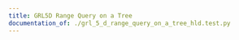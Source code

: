 ```yaml
---
title: GRL5D Range Query on a Tree
documentation_of: ./grl_5_d_range_query_on_a_tree_hld.test.py
---
```


